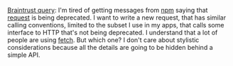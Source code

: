 <a href="https://github.com/scripting/Scripting-News/issues/190">Braintrust query</a>: I'm tired of getting messages from <a href="https://www.w3schools.com/whatis/whatis_npm.asp">npm</a> saying that <a href="https://www.npmjs.com/package/request">request</a> is being deprecated. I want to write a new request, that has similar calling conventions, limited to the subset I use in my apps, that calls some interface to HTTP that's not being deprecated. I understand that a lot of people are using <a href="https://www.google.com/search?q=node+fetch">fetch</a>. But which one? I don't care about stylistic considerations because all the details are going to be hidden behind a simple API. 

